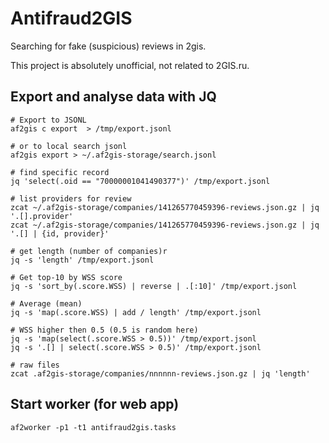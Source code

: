 # Antifraud2GIS

Searching for fake (suspicious) reviews in 2gis.

This project is absolutely unofficial, not related to 2GIS.ru.

## Export and analyse data with JQ

~~~shell
# Export to JSONL
af2gis c export  > /tmp/export.jsonl

# or to local search jsonl
af2gis export > ~/.af2gis-storage/search.jsonl

# find specific record
jq 'select(.oid == "70000001041490377")' /tmp/export.jsonl

# list providers for review
zcat ~/.af2gis-storage/companies/141265770459396-reviews.json.gz | jq '.[].provider'
zcat ~/.af2gis-storage/companies/141265770459396-reviews.json.gz | jq '.[] | {id, provider}'

# get length (number of companies)r
jq -s 'length' /tmp/export.jsonl

# Get top-10 by WSS score
jq -s 'sort_by(.score.WSS) | reverse | .[:10]' /tmp/export.jsonl

# Average (mean)
jq -s 'map(.score.WSS) | add / length' /tmp/export.jsonl

# WSS higher then 0.5 (0.5 is random here)
jq -s 'map(select(.score.WSS > 0.5))' /tmp/export.jsonl
jq -s '.[] | select(.score.WSS > 0.5)' /tmp/export.jsonl

# raw files
zcat .af2gis-storage/companies/nnnnnn-reviews.json.gz | jq 'length'

~~~

## Start worker (for web app)
~~~
af2worker -p1 -t1 antifraud2gis.tasks 
~~~